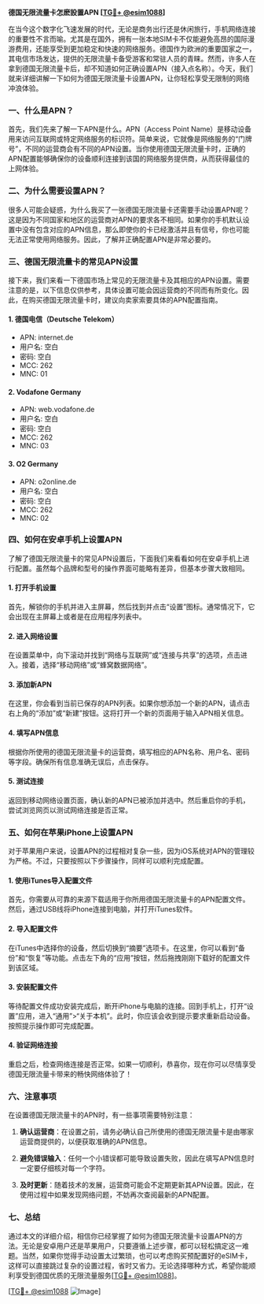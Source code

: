 **德国无限流量卡怎麽設置APN [[TG💪+ @esim1088](https://t.me/s/esim1088)]**

在当今这个数字化飞速发展的时代，无论是商务出行还是休闲旅行，手机网络连接的重要性不言而喻。尤其是在国外，拥有一张本地SIM卡不仅能避免高昂的国际漫游费用，还能享受到更加稳定和快速的网络服务。德国作为欧洲的重要国家之一，其电信市场发达，提供的无限流量卡备受游客和常驻人员的青睐。然而，许多人在拿到德国无限流量卡后，却不知道如何正确设置APN（接入点名称）。今天，我们就来详细讲解一下如何为德国无限流量卡设置APN，让你轻松享受无限制的网络冲浪体验。

### 一、什么是APN？

首先，我们先来了解一下APN是什么。APN（Access Point Name）是移动设备用来访问互联网或特定网络服务的标识符。简单来说，它就像是网络服务的“门牌号”，不同的运营商会有不同的APN设置。当你使用德国无限流量卡时，正确的APN配置能够确保你的设备顺利连接到该国的网络服务提供商，从而获得最佳的上网体验。

### 二、为什么需要设置APN？

很多人可能会疑惑，为什么我买了一张德国无限流量卡还需要手动设置APN呢？这是因为不同国家和地区的运营商对APN的要求各不相同。如果你的手机默认设置中没有包含对应的APN信息，那么即使你的卡已经激活并且有信号，你也可能无法正常使用网络服务。因此，了解并正确配置APN是非常必要的。

### 三、德国无限流量卡的常见APN设置

接下来，我们来看一下德国市场上常见的无限流量卡及其相应的APN设置。需要注意的是，以下信息仅供参考，具体设置可能会因运营商的不同而有所变化。因此，在购买德国无限流量卡时，建议向卖家索要具体的APN配置指南。

#### 1. 德国电信（Deutsche Telekom）

- APN: internet.de
- 用户名: 空白
- 密码: 空白
- MCC: 262
- MNC: 01

#### 2. Vodafone Germany

- APN: web.vodafone.de
- 用户名: 空白
- 密码: 空白
- MCC: 262
- MNC: 03

#### 3. O2 Germany

- APN: o2online.de
- 用户名: 空白
- 密码: 空白
- MCC: 262
- MNC: 02

### 四、如何在安卓手机上设置APN

了解了德国无限流量卡的常见APN设置后，下面我们来看看如何在安卓手机上进行配置。虽然每个品牌和型号的操作界面可能略有差异，但基本步骤大致相同。

#### 1. 打开手机设置

首先，解锁你的手机并进入主屏幕，然后找到并点击“设置”图标。通常情况下，它会出现在主屏幕上或者是在应用程序列表中。

#### 2. 进入网络设置

在设置菜单中，向下滚动并找到“网络与互联网”或“连接与共享”的选项，点击进入。接着，选择“移动网络”或“蜂窝数据网络”。

#### 3. 添加新APN

在这里，你会看到当前已保存的APN列表。如果你想添加一个新的APN，请点击右上角的“添加”或“新建”按钮。这将打开一个新的页面用于输入APN相关信息。

#### 4. 填写APN信息

根据你所使用的德国无限流量卡的运营商，填写相应的APN名称、用户名、密码等字段。确保所有信息准确无误后，点击保存。

#### 5. 测试连接

返回到移动网络设置页面，确认新的APN已被添加并选中。然后重启你的手机，尝试浏览网页以测试网络连接是否正常。

### 五、如何在苹果iPhone上设置APN

对于苹果用户来说，设置APN的过程相对复杂一些，因为iOS系统对APN的管理较为严格。不过，只要按照以下步骤操作，同样可以顺利完成配置。

#### 1. 使用iTunes导入配置文件

首先，你需要从可靠的来源下载适用于你所用德国无限流量卡的APN配置文件。然后，通过USB线将iPhone连接到电脑，并打开iTunes软件。

#### 2. 导入配置文件

在iTunes中选择你的设备，然后切换到“摘要”选项卡。在这里，你可以看到“备份”和“恢复”等功能。点击左下角的“应用”按钮，然后拖拽刚刚下载好的配置文件到该区域。

#### 3. 安装配置文件

等待配置文件成功安装完成后，断开iPhone与电脑的连接。回到手机上，打开“设置”应用，进入“通用”>“关于本机”。此时，你应该会收到提示要求重新启动设备。按照提示操作即可完成配置。

#### 4. 验证网络连接

重启之后，检查网络连接是否正常。如果一切顺利，恭喜你，现在你可以尽情享受德国无限流量卡带来的畅快网络体验了！

### 六、注意事项

在设置德国无限流量卡的APN时，有一些事项需要特别注意：

1. **确认运营商**：在设置之前，请务必确认自己所使用的德国无限流量卡是由哪家运营商提供的，以便获取准确的APN信息。
   
2. **避免错误输入**：任何一个小错误都可能导致设置失败，因此在填写APN信息时一定要仔细核对每一个字符。

3. **及时更新**：随着技术的发展，运营商可能会不定期更新其APN设置。因此，在使用过程中如果发现网络问题，不妨再次查阅最新的APN配置。

### 七、总结

通过本文的详细介绍，相信你已经掌握了如何为德国无限流量卡设置APN的方法。无论是安卓用户还是苹果用户，只要遵循上述步骤，都可以轻松搞定这一难题。当然，如果你觉得手动设置太过繁琐，也可以考虑购买预配置好的eSIM卡，这样可以直接跳过复杂的设置过程，省时又省力。无论选择哪种方式，希望你能顺利享受到德国优质的无限流量服务[[TG💪+ @esim1088](https://t.me/s/esim1088)]。

[[TG💪+ @esim1088](https://t.me/s/esim1088) ![Image](https://i.postimg.cc/4NQfJmqS/Snipaste-2025-05-13-00-14-12.png)]